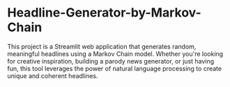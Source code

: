 # Headline-Generator-by-Markov-Chain
This project is a Streamlit web application that generates random, meaningful headlines using a Markov Chain model. Whether you're looking for creative inspiration, building a parody news generator, or just having fun, this tool leverages the power of natural language processing to create unique and coherent headlines.
